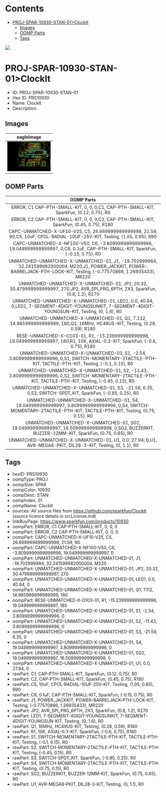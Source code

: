 



Contents
========

* [PROJ-SPAR-10930-STAN-01>ClockIt](#proj-spar-10930-stan-01clockit)
	* [Images](#images)
	* [OOMP Parts](#oomp-parts)
	* [Tags](#tags)
  
![][im]
# PROJ-SPAR-10930-STAN-01>ClockIt

- ID: PROJ-SPAR-10930-STAN-01
- Hex ID: PRS10930
- Name: ClockIt
- Description: 

## Images
  
  

|eagleImage|
| :---: |
|[![eagleImage](eagleImage_140.png)](eagleImage_600.png)|

## OOMP Parts
  

|OOMP Parts|
| :---: |
|ERROR, C1  CAP-PTH-SMALL-KIT, 0, 0, 0,C1, CAP-PTH-SMALL-KIT, SparkFun, (0.12, 0.75), R0|
|ERROR, C2  CAP-PTH-SMALL-KIT, 0, 0, 0,C2, CAP-PTH-SMALL-KIT, SparkFun, (0.45, 0.75), R180|
|CAPC-UNMATCHED-X-UF10-V25, C5, 26.669999999999998, 21.59, 90,C5, 10uF, CPOL-RADIAL-10UF-25V-KIT, Testing, (1.05, 0.85), R90|
|CAPC-UNMATCHED-X-NF100-V50, C6, -3.8099999999999996, 19.049999999999997, 0,C6, 0.1uF, CAP-PTH-SMALL-KIT, SparkFun, (-0.15, 0.75), R0|
|UNMATCHED-UNMATCHED-X-UNMATCHED-01, J1, -19.702999964, 32.241599982000004, M220,J1, POWER_JACKKIT, POWER-BARRELJACK-PTH-LOCK-KIT, Testing, (-0.77570866, 1.26935433), MR220|
|UNMATCHED-UNMATCHED-X-UNMATCHED-01, JP2, 20.32, 30.479999999999997, 270,JP2, AVR_SPI_PRG_6PTH, 2X3, SparkFun, (0.8, 1.2), R270|
|UNMATCHED-UNMATCHED-X-UNMATCHED-01, LED1, 0.0, 40.64, 0,LED1, 7-SEGMENT-4DIGIT-YOUNGSUNKIT, 7-SEGMENT-4DIGIT-YOUNGSUN-KIT, Testing, (0, 1.6), R0|
|UNMATCHED-UNMATCHED-X-UNMATCHED-01, Q1, 7.112, 14.985999999999999, 180,Q1, 16MHz, HC49US-KIT, Testing, (0.28, 0.59), R180|
|RESE-UNMATCHED-X-O103-01, R1, -15.239999999999998, 19.049999999999997, 180,R1, 10K, AXIAL-0.3-KIT, SparkFun, (-0.6, 0.75), R180|
|UNMATCHED-UNMATCHED-X-UNMATCHED-01, S1, -2.54, 3.8099999999999996, 0,S1, SWITCH-MOMENTARY-2TACTILE-PTH-KIT, TACTILE-PTH-KIT, Testing, (-0.1, 0.15), R0|
|UNMATCHED-UNMATCHED-X-UNMATCHED-01, S2, -11.43, 3.8099999999999996, 0,S2, SWITCH-MOMENTARY-2TACTILE-PTH-KIT, TACTILE-PTH-KIT, Testing, (-0.45, 0.15), R0|
|UNMATCHED-UNMATCHED-X-UNMATCHED-01, S3, -21.59, 6.35, 0,S3, SWITCH-SPDT_KIT, SparkFun, (-0.85, 0.25), R0|
|UNMATCHED-UNMATCHED-X-UNMATCHED-01, S4, 19.049999999999997, 3.8099999999999996, 0,S4, SWITCH-MOMENTARY-2TACTILE-PTH-KIT, TACTILE-PTH-KIT, Testing, (0.75, 0.15), R0|
|UNMATCHED-UNMATCHED-X-UNMATCHED-01, SG2, 19.049999999999997, 16.509999999999998, 0,SG2, BUZZERKIT, BUZZER-12MM-KIT, SparkFun, (0.75, 0.65), R0|
|UNMATCHED-UNMATCHED-X-UNMATCHED-01, U1, 0.0, 27.94, 0,U1, AVR-MEGA8-PKIT, DIL28-3-KIT, Testing, (0, 1.1), R0|

## Tags

- hexID: PRS10930
- oompType: PROJ
- oompSize: SPAR
- oompColor: 10930
- oompDesc: STAN
- oompIndex: 01
- oompName: ClockIt
- sources: All source files from https://github.com/sparkfun/ClockIt (source licence details in srcLicense.md)
- linkBuyPage: https://www.sparkfun.com/products/10930
- oompPart: ERROR, C1  CAP-PTH-SMALL-KIT, 0, 0, 0
- oompPart: ERROR, C2  CAP-PTH-SMALL-KIT, 0, 0, 0
- oompPart: CAPC-UNMATCHED-X-UF10-V25, C5, 26.669999999999998, 21.59, 90
- oompPart: CAPC-UNMATCHED-X-NF100-V50, C6, -3.8099999999999996, 19.049999999999997, 0
- oompPart: UNMATCHED-UNMATCHED-X-UNMATCHED-01, J1, -19.702999964, 32.241599982000004, M220
- oompPart: UNMATCHED-UNMATCHED-X-UNMATCHED-01, JP2, 20.32, 30.479999999999997, 270
- oompPart: UNMATCHED-UNMATCHED-X-UNMATCHED-01, LED1, 0.0, 40.64, 0
- oompPart: UNMATCHED-UNMATCHED-X-UNMATCHED-01, Q1, 7.112, 14.985999999999999, 180
- oompPart: RESE-UNMATCHED-X-O103-01, R1, -15.239999999999998, 19.049999999999997, 180
- oompPart: UNMATCHED-UNMATCHED-X-UNMATCHED-01, S1, -2.54, 3.8099999999999996, 0
- oompPart: UNMATCHED-UNMATCHED-X-UNMATCHED-01, S2, -11.43, 3.8099999999999996, 0
- oompPart: UNMATCHED-UNMATCHED-X-UNMATCHED-01, S3, -21.59, 6.35, 0
- oompPart: UNMATCHED-UNMATCHED-X-UNMATCHED-01, S4, 19.049999999999997, 3.8099999999999996, 0
- oompPart: UNMATCHED-UNMATCHED-X-UNMATCHED-01, SG2, 19.049999999999997, 16.509999999999998, 0
- oompPart: UNMATCHED-UNMATCHED-X-UNMATCHED-01, U1, 0.0, 27.94, 0
- rawPart: C1, CAP-PTH-SMALL-KIT, SparkFun, (0.12, 0.75), R0
- rawPart: C2, CAP-PTH-SMALL-KIT, SparkFun, (0.45, 0.75), R180
- rawPart: C5, 10uF, CPOL-RADIAL-10UF-25V-KIT, Testing, (1.05, 0.85), R90
- rawPart: C6, 0.1uF, CAP-PTH-SMALL-KIT, SparkFun, (-0.15, 0.75), R0
- rawPart: J1, POWER_JACKKIT, POWER-BARRELJACK-PTH-LOCK-KIT, Testing, (-0.77570866, 1.26935433), MR220
- rawPart: JP2, AVR_SPI_PRG_6PTH, 2X3, SparkFun, (0.8, 1.2), R270
- rawPart: LED1, 7-SEGMENT-4DIGIT-YOUNGSUNKIT, 7-SEGMENT-4DIGIT-YOUNGSUN-KIT, Testing, (0, 1.6), R0
- rawPart: Q1, 16MHz, HC49US-KIT, Testing, (0.28, 0.59), R180
- rawPart: R1, 10K, AXIAL-0.3-KIT, SparkFun, (-0.6, 0.75), R180
- rawPart: S1, SWITCH-MOMENTARY-2TACTILE-PTH-KIT, TACTILE-PTH-KIT, Testing, (-0.1, 0.15), R0
- rawPart: S2, SWITCH-MOMENTARY-2TACTILE-PTH-KIT, TACTILE-PTH-KIT, Testing, (-0.45, 0.15), R0
- rawPart: S3, SWITCH-SPDT_KIT, SparkFun, (-0.85, 0.25), R0
- rawPart: S4, SWITCH-MOMENTARY-2TACTILE-PTH-KIT, TACTILE-PTH-KIT, Testing, (0.75, 0.15), R0
- rawPart: SG2, BUZZERKIT, BUZZER-12MM-KIT, SparkFun, (0.75, 0.65), R0
- rawPart: U1, AVR-MEGA8-PKIT, DIL28-3-KIT, Testing, (0, 1.1), R0



[im]: eagleImage_450.png

